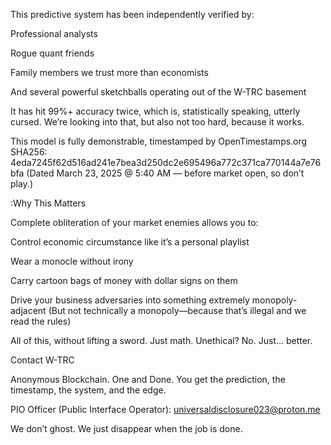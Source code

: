 
This predictive system has been independently verified by:

Professional analysts

Rogue quant friends

Family members we trust more than economists

And several powerful sketchballs operating out of the W-TRC basement

It has hit 99%+ accuracy twice, which is, statistically speaking, utterly cursed.
We’re looking into that, but also not too hard, because it works.

This model is fully demonstrable, timestamped by OpenTimestamps.org
SHA256: 4eda7245f62d516ad241e7bea3d250dc2e695496a772c371ca770144a7e76bfa
(Dated March 23, 2025 @ 5:40 AM — before market open, so don’t play.)

:Why This Matters

Complete obliteration of your market enemies allows you to:

Control economic circumstance like it’s a personal playlist

Wear a monocle without irony

Carry cartoon bags of money with dollar signs on them

Drive your business adversaries into something extremely monopoly-adjacent
(But not technically a monopoly—because that’s illegal and we read the rules)

All of this, without lifting a sword. Just math.
Unethical? No. Just… better.

Contact W-TRC

Anonymous Blockchain. One and Done.
You get the prediction, the timestamp, the system, and the edge.

PIO Officer (Public Interface Operator):
universaldisclosure023@proton.me

We don’t ghost. We just disappear when the job is done.



